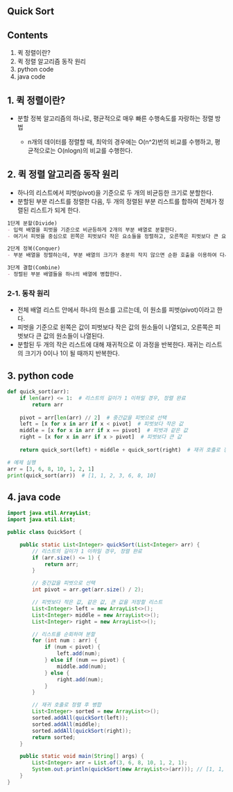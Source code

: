 ## Quick Sort

## Contents
1. 퀵 정렬이란?
2. 퀵 정렬 알고리즘 동작 원리
3. python code
4. java code

## 1. 퀵 정렬이란?

- 분할 정복 알고리즘의 하나로, 평균적으로 매우 빠른 수행속도를 자랑하는 정렬 방법

    - n개의 데이터를 정렬할 때, 최악의 경우에는 O(n^2)번의 비교를 수행하고, 평균적으로는 O(nlogn)의 비교를 수행한다.

## 2. 퀵 정렬 알고리즘 동작 원리

- 하나의 리스트에서 피벗(pivot)을 기준으로 두 개의 비균등한 크기로 분할한다.
- 분할된 부분 리스트를 정렬한 다음, 두 개의 정렬된 부분 리스트를 합하여 전체가 정렬된 리스트가 되게 한다.

```markdown
1단계 분할(Divide)
- 입력 배열을 피벗을 기준으로 비균등하게 2개의 부분 배열로 분할한다.
- 여기서 피벗을 중심으로 왼쪽은 피벗보다 작은 요소들을 정렬하고, 오른쪽은 피벗보다 큰 요소들을 정렬한다.

2단계 정복(Conquer)
- 부분 배열을 정렬하는데, 부분 배열의 크기가 충분히 작지 않으면 순환 호출을 이용하여 다시 분할 정복 방법을 적용한다.

3단계 결합(Combine)
- 정렬된 부분 배열들을 하나의 배열에 병합한다.
```

### 2-1. 동작 원리

- 전체 배열 리스트 안에서 하나의 원소를 고르는데, 이 원소를 피벗(pivot)이라고 한다.
- 피벗을 기준으로 왼쪽은 값이 피벗보다 작은 값의 원소들이 나열되고, 오른쪽은 피벗보다 큰 값의 원소들이 나열된다.
- 분할된 두 개의 작은 리스트에 대해 재귀적으로 이 과정을 반복한다. 재귀는 리스트의 크기가 0이나 1이 될 때까지 반복한다.

## 3. python code
```python
def quick_sort(arr):
    if len(arr) <= 1:  # 리스트의 길이가 1 이하일 경우, 정렬 완료
        return arr
    
    pivot = arr[len(arr) // 2]  # 중간값을 피벗으로 선택
    left = [x for x in arr if x < pivot]  # 피벗보다 작은 값
    middle = [x for x in arr if x == pivot]  # 피벗과 같은 값
    right = [x for x in arr if x > pivot]  # 피벗보다 큰 값
    
    return quick_sort(left) + middle + quick_sort(right)  # 재귀 호출로 정렬

# 예제 실행
arr = [3, 6, 8, 10, 1, 2, 1]
print(quick_sort(arr))  # [1, 1, 2, 3, 6, 8, 10]
```

## 4. java code
```java
import java.util.ArrayList;
import java.util.List;

public class QuickSort {

    public static List<Integer> quickSort(List<Integer> arr) {
        // 리스트의 길이가 1 이하일 경우, 정렬 완료
        if (arr.size() <= 1) {
            return arr;
        }

        // 중간값을 피벗으로 선택
        int pivot = arr.get(arr.size() / 2);

        // 피벗보다 작은 값, 같은 값, 큰 값을 저장할 리스트
        List<Integer> left = new ArrayList<>();
        List<Integer> middle = new ArrayList<>();
        List<Integer> right = new ArrayList<>();

        // 리스트를 순회하며 분할
        for (int num : arr) {
            if (num < pivot) {
                left.add(num);
            } else if (num == pivot) {
                middle.add(num);
            } else {
                right.add(num);
            }
        }

        // 재귀 호출로 정렬 후 병합
        List<Integer> sorted = new ArrayList<>();
        sorted.addAll(quickSort(left));
        sorted.addAll(middle);
        sorted.addAll(quickSort(right));
        return sorted;
    }

    public static void main(String[] args) {
        List<Integer> arr = List.of(3, 6, 8, 10, 1, 2, 1);
        System.out.println(quickSort(new ArrayList<>(arr))); // [1, 1, 2, 3, 6, 8, 10]
    }
}
```